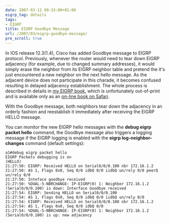 ```yaml
---
date: 2007-03-12 09:33:00+01:00
eigrp_tag: details
tags:
- EIGRP
title: EIGRP Goodbye Message
url: /2007/03/eigrp-goodbye-message/
pre_scroll: true
---
```

In IOS release 12.3(1.4), Cisco has added Goodbye message to EIGRP protocol. Previously, whenever the router would need to tear down EIGRP adjacency (for example, due to changed summary addresses), it would simply erase the neighbor from its EIGRP neighbor table and pretend the it's just encountered a new neighbor on the next hello message. As the adjacent device does not participate in this charade, it becomes confused resulting in delayed adjacency establishment. The whole process is described in details in [my EIGRP book](http://www.amazon.com/EIGRP-Network-Design-Solutions-Definitive/dp/1578701651), which is unfortunately out-of-print and is available only as an [on-line book on Safari](http://safari.ciscopress.com/1578701651).
<!--more-->
With the Goodbye message, both neighbors tear down the adjacency in an orderly fashion and reestablish it immediately after receiving the EIGRP HELLO message.

You can monitor the new EIGRP hello messages with the **debug eigrp packet hello** command, the Goodbye message also triggers a logging message if the EIGRP logging is enabled with the **eigrp log-neighbor-changes** command (default settings):

```
a1#debug eigrp packet hello
EIGRP Packets debugging is on
(HELLO)
21:27:50: EIGRP: Received HELLO on Serial0/0/0.100 nbr 172.16.1.2
21:27:50: AS 1, Flags 0x0, Seq 0/0 idbQ 0/0 iidbQ un/rely 0/0 peerQ un/rely 0/0
21:27:50: Inteface goodbye received
21:27:50: %DUAL-5-NBRCHANGE: IP-EIGRP(0) 1: Neighbor 172.16.1.2 (Serial0/0/0.100) is down: Interface Goodbye received
21:27:54: EIGRP: Sending HELLO on Serial0/0/0.100
21:27:54: AS 1, Flags 0x0, Seq 0/0 idbQ 0/0 iidbQ un/rely 0/0
21:27:54: EIGRP: Received HELLO on Serial0/0/0.100 nbr 172.16.1.2
21:27:54: AS 1, Flags 0x0, Seq 0/0 idbQ 0/0
21:27:54: %DUAL-5-NBRCHANGE: IP-EIGRP(0) 1: Neighbor 172.16.1.2 (Serial0/0/0.100) is up: new adjacency
```
